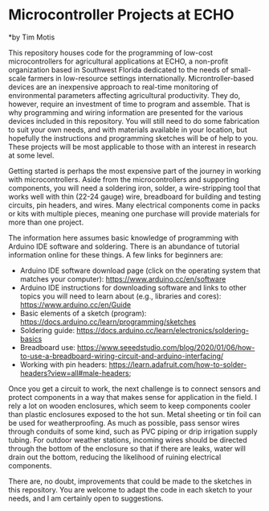 # Microcontroller Projects at ECHO

*by Tim Motis

This repository houses code for the programming of low-cost microcontrollers for agricultural applications at ECHO, a non-profit organization based in Southwest Florida dedicated to the needs of small-scale farmers in low-resource settings internationally. Microntroller-based devices are an inexpensive approach to real-time monitoring of environmental parameters affecting agricultural productivity. They do, however, require an investment of time to program and assemble. That is why programming and wiring information are presented for the various devices included in this repository. You will still need to do some fabrication to suit your own needs, and with materials available in your location, but hopefully the instructions and programming sketches will be of help to you. These projects will be most applicable to those with an interest in research at some level.   

Getting started is perhaps the most expensive part of the journey in working with microcontrollers. Aside from the microcontrollers and supporting components, you will need a soldering iron, solder, a wire-stripping tool that works well with thin (22-24 gauge) wire, breadboard for building and testing circuits, pin headers, and wires. Many electrical components come in packs or kits with multiple pieces, meaning one purchase will provide materials for more than one project. 

The information here assumes basic knowledge of programming with Arduino IDE software and soldering. There is an abundance of tutorial information online for these things. A few links for beginners are:
* Arduino IDE software download page (click on the operating system that matches your computer): https://www.arduino.cc/en/software
* Arduino IDE instructions for downloading software and links to other topics you will need to learn about (e.g., libraries and cores): https://www.arduino.cc/en/Guide
* Basic elements of a sketch (program): https://docs.arduino.cc/learn/programming/sketches
* Soldering guide: https://docs.arduino.cc/learn/electronics/soldering-basics
* Breadboard use: https://www.seeedstudio.com/blog/2020/01/06/how-to-use-a-breadboard-wiring-circuit-and-arduino-interfacing/
* Working with pin headers: https://learn.adafruit.com/how-to-solder-headers?view=all#male-headers; 

Once you get a circuit to work, the next challenge is to connect sensors and protect components in a way that makes sense for application in the field. I rely a lot on wooden enclosures, which seem to keep components cooler than plastic enclosures exposed to the hot sun. Metal sheeting or tin foil can be used for weatherproofing. As much as possible, pass sensor wires through conduits of some kind, such as PVC piping or drip irrigation supply tubing. For outdoor weather stations, incoming wires should be directed through the bottom of the enclosure so that if there are leaks, water will drain out the bottom, reducing the likelihood of ruining electrical components. 

There are, no doubt, improvements that could be made to the sketches in this repository. You are welcome to adapt the code in each sketch to your needs, and I am certainly open to suggestions.

